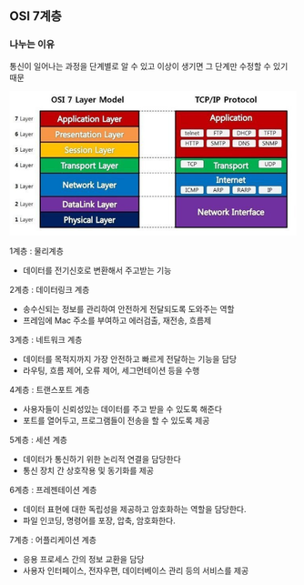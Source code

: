 ## OSI 7계층

### 나누는 이유

통신이 일어나는 과정을 단계별로 알 수 있고
이상이 생기면 그 단계만 수정할 수 있기 때문

![osi7layer](../image/osi_7_layer.png)

1계층 : 물리계층

- 데이터를 전기신호로 변환해서 주고받는 기능

2계층 : 데이터링크 계층

- 송수신되는 정보를 관리하여 안전하게 전달되도록 도와주는 역할
- 프레임에 Mac 주소를 부여하고 에러검출, 재전송, 흐름제

3계층 : 네트워크 계층

- 데이터를 목적지까지 가장 안전하고 빠르게 전달하는 기능을 담당
- 라우팅, 흐름 제어, 오류 제어, 세그먼테이션 등을 수행

4계층 : 트랜스포트 계층

- 사용자들이 신뢰성있는 데이터를 주고 받을 수 있도록 해준다
- 포트를 열어두고, 프로그램들이 전송을 할 수 있도록 제공

5계층 : 세션 계층

- 데이터가 통신하기 위한 논리적 연결을 담당한다
- 통신 장치 간 상호작용 및 동기화를 제공

6계층 : 프레젠테이션 계층

- 데이터 표현에 대한 독립성을 제공하고 암호화하는 역할을 담당한다.
- 파일 인코딩, 명령어를 포장, 압축, 암호화한다.

7계층 : 어플리케이션 계층

- 응용 프로세스 간의 정보 교환을 담당
- 사용자 인터페이스, 전자우편, 데이터베이스 관리 등의 서비스를 제공